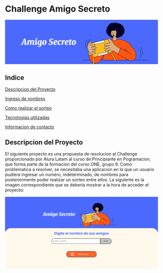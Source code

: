 <h1>Challenge Amigo Secreto</h1>

![Imagen de portada del proyecto. Muestra a una chica con pelo afro y camiseta naranja jugando con una tableta. Al lado dice "Amigo secreto". Todo esto con un fondo azul](https://github.com/TatianaPereyra/ChallengeAmigoSecreto-ONE/raw/main/assets/Titulo.png)

## Indice

[Descripcion del Proyecto](descripcion-del-proyecto)

[Ingreso de nombres](ingreso-de-nombres)

[Como realizar el sorteo](como-realizar-el-sorteo)

[Tecnologias utilizadas](tecnologias-utilizadas)

[Informacion de contacto](informacion-de-contacto)

## Descripcion del Proyecto

El siguiente proyecto es una propuesta de resolucion al Challenge proporcionado por Alura Latam al curso de Principiante en Pogramacion, que forma parte de la formacion del curso ONE, grupo 9. Como problematica a resolver, se necesitaba una aplicacion en la que un usuario pudiera ingresar un numero, indeterminado, de nombres para posteriormente poder realizar un sorteo entre ellos. La siguiente es la imagen correspondiente que se deberia mostrar a la hora de acceder el proyecto:

![Imagen de la pantalla de como deberia verse. Muestra la misma imagen que en el titulo, solo que ahora tambien tiene un apartado debajo donde hay una caja para escribir e ingresar nombres, con un boton al lado para añadir, y debajo un boton naranja que dice "sortear"](https://github.com/TatianaPereyra/ChallengeAmigoSecreto-ONE/raw/main/assets/ImagenPrincipal.png)

